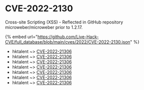 # CVE-2022-2130

Cross-site Scripting (XSS) - Reflected in GitHub repository microweber/microweber prior to 1.2.17.

{% embed url="https://github.com/Live-Hack-CVE/full_database/blob/main/cves/2022/CVE-2022-2130.json" %}


* hktalent ~> [CVE-2022-21306](https://www.alice-snow.ru/2022/database/cve-2022-2130/cve-2022-21306-hktalent)
* hktalent ~> [CVE-2022-21306](https://www.alice-snow.ru/2022/database/cve-2022-2130/cve-2022-21306-hktalent)
* hktalent ~> [CVE-2022-21306](https://www.alice-snow.ru/2022/database/cve-2022-2130/cve-2022-21306-hktalent)
* hktalent ~> [CVE-2022-21306](https://www.alice-snow.ru/2022/database/cve-2022-2130/cve-2022-21306-hktalent)
* hktalent ~> [CVE-2022-21306](https://www.alice-snow.ru/2022/database/cve-2022-2130/cve-2022-21306-hktalent)
* hktalent ~> [CVE-2022-21306](https://www.alice-snow.ru/2022/database/cve-2022-2130/cve-2022-21306-hktalent)
* hktalent ~> [CVE-2022-21306](https://www.alice-snow.ru/2022/database/cve-2022-2130/cve-2022-21306-hktalent)